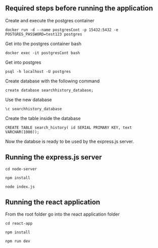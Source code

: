 
## Required steps before running the application

Create and execute the postgres container
```
docker run -d --name postgresCont -p 15432:5432 -e POSTGRES_PASSWORD=test123 postgres
```
Get into the postgres container bash
```
docker exec -it postgresCont bash
```
Get into postgres
```
psql -h localhost -U postgres
```
Create database with the following command
```
create database searchhistory_database;
```
Use the new database
```
\c searchhistory_database
```
Create the table inside the database
```
CREATE TABLE search_history( id SERIAL PRIMARY KEY, text VARCHAR(1000));
```
Now the databse is ready to be used by the express.js server.

## Running the express.js server

```
cd node-server
```
```
npm install
```
```
node index.js
```


## Running the react application
From the root folder go into the react application folder
```
cd react-app
```
```
npm install
```
```
npm run dev
```
